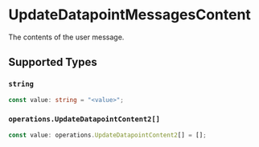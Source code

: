 # UpdateDatapointMessagesContent

The contents of the user message.


## Supported Types

### `string`

```typescript
const value: string = "<value>";
```

### `operations.UpdateDatapointContent2[]`

```typescript
const value: operations.UpdateDatapointContent2[] = [];
```

